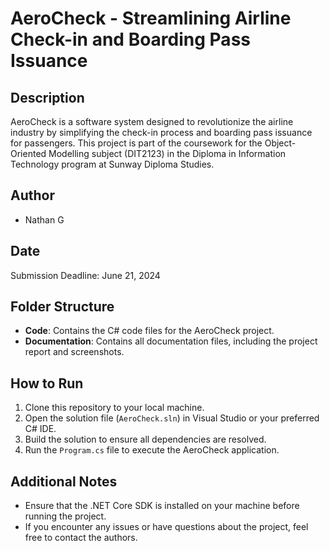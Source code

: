 # AeroCheck - Streamlining Airline Check-in and Boarding Pass Issuance

## Description

AeroCheck is a software system designed to revolutionize the airline industry by simplifying the check-in process and boarding pass issuance for passengers. This project is part of the coursework for the Object-Oriented Modelling subject (DIT2123) in the Diploma in Information Technology program at Sunway Diploma Studies.

## Author

- Nathan G

## Date

Submission Deadline: June 21, 2024

## Folder Structure

- **Code**: Contains the C# code files for the AeroCheck project.
- **Documentation**: Contains all documentation files, including the project report and screenshots.

## How to Run

1. Clone this repository to your local machine.
2. Open the solution file (`AeroCheck.sln`) in Visual Studio or your preferred C# IDE.
3. Build the solution to ensure all dependencies are resolved.
4. Run the `Program.cs` file to execute the AeroCheck application.

## Additional Notes

- Ensure that the .NET Core SDK is installed on your machine before running the project.
- If you encounter any issues or have questions about the project, feel free to contact the authors.
